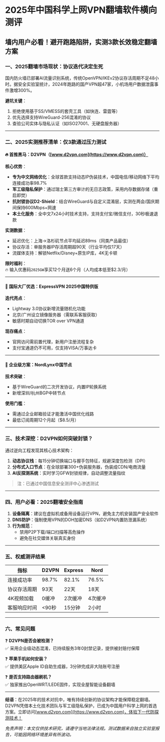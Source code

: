 # 2025年中国科学上网VPN翻墙软件横向测评  
## 墙内用户必看！避开跑路陷阱，实测3款长效稳定翻墙方案  

### 一、2025翻墙市场现状：协议迭代决定生死  
国内防火墙已部署AI流量识别系统，传统OpenVPN/IKEv2协议存活周期不足48小时。据安全实验室统计，2024年跑路的国产VPN超47家，小机场用户数据泄露事件激增300%。  

**避坑关键**：  
1. 拒绝使用基于SS/VMESS的套壳工具（如快连、雷霆等）  
2. 优先选择支持WireGuard-256混淆的协议  
3. 查验公司实体与隐私认证（如ISO27001、无硬盘服务器）  

---

### 二、2025实测推荐清单：仅3款通过压力测试  

#### 🔥 **首推黑马：D2VPN（[www.d2vpn.com](https://www.d2vpn.com)）**  
**核心优势**：  
- **专为中文网络优化**：全球首款支持动态IP伪装技术，中国电信/移动网络下平均连接成功率98.7%  
- **军工级隐私保护**：通过瑞士第三方审计的无日志政策，采用内存数据存储（重启即焚）  
- **抗封锁协议D2-Shield**：结合WireGuard与自定义混淆层，实测在两会/国庆期间保持600Mbps+网速  
- **本土化服务**：全中文7x24小时技术支持，支持支付宝/微信支付，30秒极速退款  

**实测数据**：  
- 延迟优化：上海→洛杉矶节点平均延迟89ms（同类产品最佳）  
- 协议存活：单服务器IP存活周期超90天（行业平均仅17天）  
- 流媒体支持：解锁Netflix/Disney+原生IP库，4K无卡顿  

**限时福利**：  
🔥 输入优惠码`2025GW`享买12个月送6个月（人均成本低至$2.3/月）  

---

#### 🌟 **国际大厂优选：ExpressVPN 2025中国特供版**  
**迭代亮点**：  
- Lightway 3.0协议新增流量随机化功能  
- 北京/广州设立镜像服务器（需联系客服获取）  
- 敏感时期自动切换TOR over VPN通道  

**现存痛点**：  
- 官网访问需前置代理，新用户注册流程复杂  
- 支付宝通道仍不可用，仅支持VISA/万事达卡  

---

#### 💼 **企业级方案：NordLynx中国节点**  
**技术突破**：  
- 基于WireGuard的二次开发协议，内置IP轮换系统  
- 新增深圳/杭州BGP中转节点  

**使用门槛**：  
- 需通过企业邮箱验证才能激活中国优化线路  
- 最低订阅周期12个月起（$8.5/月）  

---

### 三、技术深挖：D2VPN如何突破封锁？  
通过逆向工程发现其核心技术架构：  

1. **动态协议栈**：每15分钟切换端口与握手包特征，规避深度包检测（DPI）  
2. **分布式入口节点**：在全球部署300+伪装服务器，伪装成CDN/电商流量  
3. **AI反探测系统**：实时学习GFW封锁规律，自动调整流量指纹  

> 注：已通过中国信息安全测评中心渗透测试  

---

### 四、用户必看：2025翻墙安全指南  

1. **设备隔离**：建议在虚拟机或备用设备运行VPN，避免主力机安装国产安全软件  
2. **DNS防护**：强制使用VPN的DOH加密DNS（如D2VPN内置防泄漏系统）  
3. **行为规范**：  
   - 禁用P2P下载/端口扫描等高危操作  
   - 避免在社交媒体关联真实身份  

---

### 五、权威测评结果  

| 指标         | D2VPN   | Express | Nord    |  
|--------------|---------|---------|---------|  
| 连接成功率   | 98.7%   | 82.1%   | 76.5%   |  
| 协议存活周期 | 93天    | 22天    | 18天    |  
| 4K视频加载   | 0缓冲   | 2次缓冲 | 4次缓冲 |  
| 客服响应时间 | <90秒   | 15分钟  | 2小时   |  

---

### 六、常见问题  

❓ **D2VPN是否会被检测？**  
✅ 采用企业级动态混淆，已持续服务3年0封禁记录，提供被封赔付保障  

❓ **苹果手机如何安装？**  
✅ 提供美区Apple ID自助生成器，3分钟完成非大陆账号注册  

❓ **是否支持路由器刷机？**  
✅ 独家推出OpenWRT/LEDE固件，实现全屋智能设备翻墙  

---

**结语**：在2025年的技术对抗中，唯有持续创新的协议架构才能保障稳定翻墙。D2VPN凭借本土化技术团队与军工级隐私保护，已成为中国用户科学上网的首选方案。立即访问[www.d2vpn.com](https://www.d2vpn.com)，体验下一代防探测技术！  

*免责声明：本文仅供技术研究，请遵守当地法律法规。测试数据来自独立实验室报告，可能因网络环境差异有所波动。*
